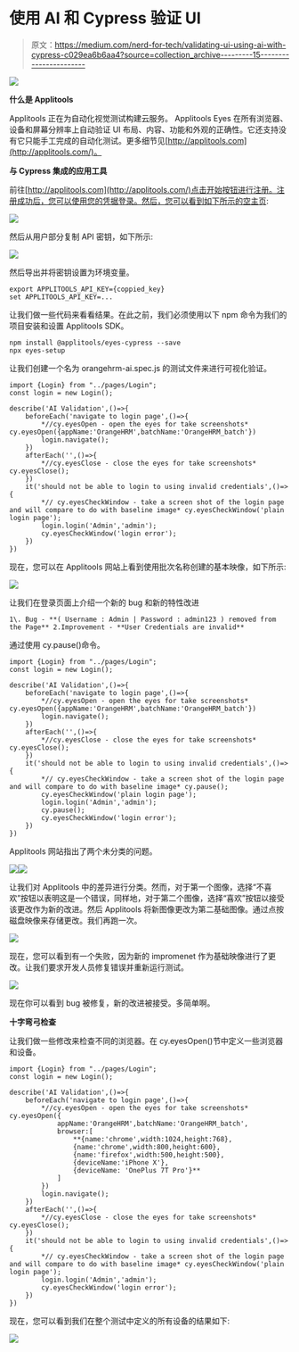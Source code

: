 # 使用 AI 和 Cypress 验证 UI

> 原文：<https://medium.com/nerd-for-tech/validating-ui-using-ai-with-cypress-c029ea6b6aa4?source=collection_archive---------15----------------------->

![](img/8a9c2c757644bc58e90e7f1a400cdfa8.png)

**什么是 Applitools**

Applitools 正在为自动化视觉测试构建云服务。
Applitools Eyes 在所有浏览器、设备和屏幕分辨率上自动验证 UI 布局、内容、功能和外观的正确性。它还支持没有它只能手工完成的自动化测试。更多细节见[http://applitools.com](http://applitools.com/)。

**与 Cypress 集成的应用工具**

前往[http://applitools.com](http://applitools.com/)点击开始按钮进行注册。注册成功后，您可以使用您的凭据登录。然后，您可以看到如下所示的空主页:

![](img/5688b567c2af8de5c073a4ea01195fbd.png)

然后从用户部分复制 API 密钥，如下所示:

![](img/496be7c0ba39b30ccf0f63ffc4d006c4.png)

然后导出并将密钥设置为环境变量。

```
export APPLITOOLS_API_KEY={coppied_key}
set APPLITOOLS_API_KEY=...
```

让我们做一些代码来看看结果。在此之前，我们必须使用以下 npm 命令为我们的项目安装和设置 Applitools SDK。

```
npm install @applitools/eyes-cypress --save
npx eyes-setup
```

让我们创建一个名为 orangehrm-ai.spec.js 的测试文件来进行可视化验证。

```
import {Login} from "../pages/Login";
const login = new Login();

describe('AI Validation',()=>{
    beforeEach('navigate to login page',()=>{
        *//cy.eyesOpen - open the eyes for take screenshots* cy.eyesOpen({appName:'OrangeHRM',batchName:'OrangeHRM_batch'})
        login.navigate();
    })
    afterEach('',()=>{
        *//cy.eyesClose - close the eyes for take screenshots* cy.eyesClose();
    })
    it('should not be able to login to using invalid credentials',()=>{
        *// cy.eyesCheckWindow - take a screen shot of the login page and will compare to do with baseline image* cy.eyesCheckWindow('plain login page');
        login.login('Admin','admin');
        cy.eyesCheckWindow('login error');
    })
})
```

现在，您可以在 Applitools 网站上看到使用批次名称创建的基本映像，如下所示:

![](img/2910db02846a15fd0d3d5f70397ce772.png)

让我们在登录页面上介绍一个新的 bug 和新的特性改进

```
1\. Bug - **( Username : Admin | Password : admin123 ) removed from the Page** 2.Improvement - **User Credentials are invalid**
```

通过使用 cy.pause()命令。

```
import {Login} from "../pages/Login";
const login = new Login();

describe('AI Validation',()=>{
    beforeEach('navigate to login page',()=>{
        *//cy.eyesOpen - open the eyes for take screenshots* cy.eyesOpen({appName:'OrangeHRM',batchName:'OrangeHRM_batch'})
        login.navigate();
    })
    afterEach('',()=>{
        *//cy.eyesClose - close the eyes for take screenshots* cy.eyesClose();
    })
    it('should not be able to login to using invalid credentials',()=>{
        *// cy.eyesCheckWindow - take a screen shot of the login page and will compare to do with baseline image* cy.pause();
        cy.eyesCheckWindow('plain login page');
        login.login('Admin','admin');
        cy.pause();
        cy.eyesCheckWindow('login error');
    })
})
```

Applitools 网站指出了两个未分类的问题。

![](img/b78ad0c5142cddec1d7dde118a045747.png)![](img/46cc6bbad0e14ed58ba11dc79f033a3e.png)

让我们对 Applitools 中的差异进行分类。然而，对于第一个图像，选择“不喜欢”按钮以表明这是一个错误，同样地，对于第二个图像，选择“喜欢”按钮以接受该更改作为新的改进。然后 Applitools 将新图像更改为第二基础图像。通过点按磁盘映像来存储更改。我们再跑一次。

![](img/b3864371ef842d4ce4053598ae7bf021.png)

现在，您可以看到有一个失败，因为新的 impromenet 作为基础映像进行了更改。让我们要求开发人员修复错误并重新运行测试。

![](img/e632412f62517a3841c0fb7398727d63.png)

现在你可以看到 bug 被修复，新的改进被接受。多简单啊。

**十字弯弓检查**

让我们做一些修改来检查不同的浏览器。在 cy.eyesOpen()节中定义一些浏览器和设备。

```
import {Login} from "../pages/Login";
const login = new Login();

describe('AI Validation',()=>{
    beforeEach('navigate to login page',()=>{
        *//cy.eyesOpen - open the eyes for take screenshots* cy.eyesOpen({
            appName:'OrangeHRM',batchName:'OrangeHRM_batch',
            browser:[
                **{name:'chrome',width:1024,height:768},
                {name:'chrome',width:800,height:600},
                {name:'firefox',width:500,height:500},
                {deviceName:'iPhone X'},
                {deviceName: 'OnePlus 7T Pro'}**
            ]
        })
        login.navigate();
    })
    afterEach('',()=>{
        *//cy.eyesClose - close the eyes for take screenshots* cy.eyesClose();
    })
    it('should not be able to login to using invalid credentials',()=>{
        *// cy.eyesCheckWindow - take a screen shot of the login page and will compare to do with baseline image* cy.eyesCheckWindow('plain login page');
        login.login('Admin','admin');
        cy.eyesCheckWindow('login error');
    })
})
```

现在，您可以看到我们在整个测试中定义的所有设备的结果如下:

![](img/b25561e0dbeb2f6e060ac4d9092d5431.png)